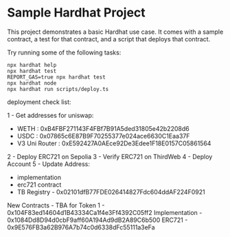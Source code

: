 # Sample Hardhat Project

This project demonstrates a basic Hardhat use case. It comes with a sample contract, a test for that contract, and a script that deploys that contract.

Try running some of the following tasks:

```shell
npx hardhat help
npx hardhat test
REPORT_GAS=true npx hardhat test
npx hardhat node
npx hardhat run scripts/deploy.ts
```

deployment check list:

1 - Get addresses for uniswap:
- WETH : 0xB4FBF271143F4FBf7B91A5ded31805e42b2208d6
- USDC : 0x07865c6E87B9F70255377e024ace6630C1Eaa37F
- V3 Uni Router : 0xE592427A0AEce92De3Edee1F18E0157C05861564

2 - Deploy ERC721 on Sepolia 
3 - Verify ERC721 on ThirdWeb 
4 - Deploy Account 
5 - Update Address:
- implementation 
- erc721 contract 
- TB Registry - 0x02101dfB77FDE026414827Fdc604ddAF224F0921

New Contracts - 
TBA for Token 1 - 0x104F83ed14604d1B43334Ca1f4e3Ff4392C05ff2
Implementation - 0x1084Dd8D94d0cbF9aff60A194Ad9dB2A89C6b500
ERC721 - 0x9E576FB3a62B976A7b74c0d6338dFc55111a3eFa

